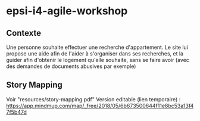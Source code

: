 # epsi-i4-agile-workshop

## Contexte

Une personne souhaite effectuer une recherche d'appartement. Le site lui propose une aide afin de l'aider à s'organiser dans ses recherches, et la guider afin d'obtenir le logement qu'elle souhaite, sans se faire avoir (avec des demandes de documents abusives par exemple)

## Story Mapping 

Voir "resources/story-mapping.pdf"
Version editable (lien temporaire) : https://app.mindmup.com/map/_free/2018/05/6b673500644f11e8bc53a13f47f5b47d
